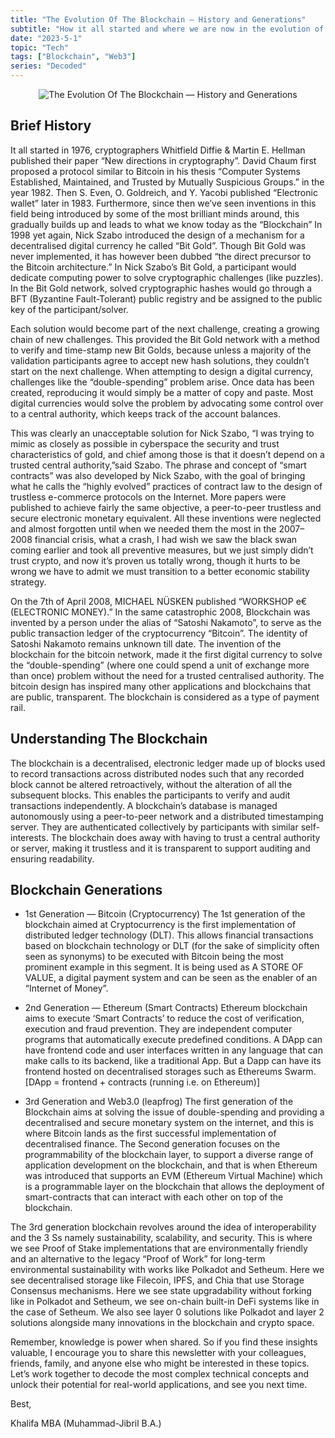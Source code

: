 ```yaml
---
title: "The Evolution Of The Blockchain — History and Generations"
subtitle: "How it all started and where we are now in the evolution of the blockchain technology."
date: "2023-5-1"
topic: "Tech"
tags: ["Blockchain", "Web3"]
series: "Decoded"
---
```


<p style="text-align: center;">
  <img
    src="/images/posts/the_evolution_of_the_blockchain/1.png"
    alt="The Evolution Of The Blockchain — History and Generations"
  />
</p>

## Brief History

It all started in 1976, cryptographers Whitfield Diffie & Martin E. Hellman published their paper “New directions in cryptography”. David Chaum first proposed a protocol similar to Bitcoin in his thesis “Computer Systems Established, Maintained, and Trusted by Mutually Suspicious Groups.” in the year 1982. Then S. Even, O. Goldreich, and Y. Yacobi published “Electronic wallet” later in 1983. Furthermore, since then we’ve seen inventions in this field being introduced by some of the most brilliant minds around, this gradually builds up and leads to what we know today as the “Blockchain” In 1998 yet again, Nick Szabo introduced the design of a mechanism for a decentralised digital currency he called “Bit Gold”. Though Bit Gold was never implemented, it has however been dubbed “the direct precursor to the Bitcoin architecture.” In Nick Szabo’s Bit Gold, a participant would dedicate computing power to solve cryptographic challenges (like puzzles). In the Bit Gold network, solved cryptographic hashes would go through a BFT (Byzantine Fault-Tolerant) public registry and be assigned to the public key of the participant/solver.

Each solution would become part of the next challenge, creating a growing chain of new challenges. This provided the Bit Gold network with a method to verify and time-stamp new Bit Golds, because unless a majority of the validation participants agree to accept new hash solutions, they couldn’t start on the next challenge. When attempting to design a digital currency, challenges like the “double-spending” problem arise. Once data has been created, reproducing it would simply be a matter of copy and paste. Most digital currencies would solve the problem by advocating some control over to a central authority, which keeps track of the account balances.

This was clearly an unacceptable solution for Nick Szabo, “I was trying to mimic as closely as possible in cyberspace the security and trust characteristics of gold, and chief among those is that it doesn’t depend on a trusted central authority,”said Szabo. The phrase and concept of “smart contracts” was also developed by Nick Szabo, with the goal of bringing what he calls the “highly evolved” practices of contract law to the design of trustless e-commerce protocols on the Internet. More papers were published to achieve fairly the same objective, a peer-to-peer trustless and secure electronic monetary equivalent. All these inventions were neglected and almost forgotten until when we needed them the most in the 2007–2008 financial crisis, what a crash, I had wish we saw the black swan coming earlier and took all preventive measures, but we just simply didn’t trust crypto, and now it’s proven us totally wrong, though it hurts to be wrong we have to admit we must transition to a better economic stability strategy.

On the 7th of April 2008, MICHAEL NÜSKEN published “WORKSHOP e€ (ELECTRONIC MONEY).” In the same catastrophic 2008, Blockchain was invented by a person under the alias of “Satoshi Nakamoto”, to serve as the public transaction ledger of the cryptocurrency “Bitcoin”. The identity of Satoshi Nakamoto remains unknown till date. The invention of the blockchain for the bitcoin network, made it the first digital currency to solve the “double-spending” (where one could spend a unit of exchange more than once) problem without the need for a trusted centralised authority. The bitcoin design has inspired many other applications and blockchains that are public, transparent. The blockchain is considered as a type of payment rail.

## Understanding The Blockchain

The blockchain is a decentralised, electronic ledger made up of blocks used to record transactions across distributed nodes such that any recorded block cannot be altered retroactively, without the alteration of all the subsequent blocks. This enables the participants to verify and audit transactions independently. A blockchain’s database is managed autonomously using a peer-to-peer network and a distributed timestamping server. They are authenticated collectively by participants with similar self-interests. The blockchain does away with having to trust a central authority or server, making it trustless and it is transparent to support auditing and ensuring readability.

## Blockchain Generations

- 1st Generation — Bitcoin (Cryptocurrency)
The 1st generation of the blockchain aimed at Cryptocurrency is the first implementation of distributed ledger technology (DLT). This allows financial transactions based on blockchain technology or DLT (for the sake of simplicity often seen as synonyms) to be executed with Bitcoin being the most prominent example in this segment. It is being used as A STORE OF VALUE, a digital payment system and can be seen as the enabler of an “Internet of Money”.

- 2nd Generation — Ethereum (Smart Contracts)
Ethereum blockchain aims to execute ‘Smart Contracts’ to reduce the cost of verification, execution and fraud prevention. They are independent computer programs that automatically execute predefined conditions. A DApp can have frontend code and user interfaces written in any language that can make calls to its backend, like a traditional App. But a Dapp can have its frontend hosted on decentralised storages such as Ethereums Swarm. [DApp = frontend + contracts (running i.e. on Ethereum)]

- 3rd Generation and Web3.0 (leapfrog)
The first generation of the Blockchain aims at solving the issue of double-spending and providing a decentralised and secure monetary system on the internet, and this is where Bitcoin lands as the first successful implementation of decentralised finance. The Second generation focuses on the programmability of the blockchain layer, to support a diverse range of application development on the blockchain, and that is when Ethereum was introduced that supports an EVM (Ethereum Virtual Machine) which is a programmable layer on the blockchain that allows the deployment of smart-contracts that can interact with each other on top of the blockchain.

The 3rd generation blockchain revolves around the idea of interoperability and the 3 Ss namely sustainability, scalability, and security. This is where we see Proof of Stake implementations that are environmentally friendly and an alternative to the legacy “Proof of Work” for long-term environmental sustainability with works like Polkadot and Setheum. Here we see decentralised storage like Filecoin, IPFS, and Chia that use Storage Consensus mechanisms. Here we see state upgradability without forking like in Polkadot and Setheum, we see on-chain built-in DeFi systems like in the case of Setheum. We also see layer 0 solutions like Polkadot and layer 2 solutions alongside many innovations in the blockchain and crypto space.

Remember, knowledge is power when shared. So if you find these insights valuable, I encourage you to share this newsletter with your colleagues, friends, family, and anyone else who might be interested in these topics. Let’s work together to decode the most complex technical concepts and unlock their potential for real-world applications, and see you next time.

Best,

Khalifa MBA (Muhammad-Jibril B.A.)